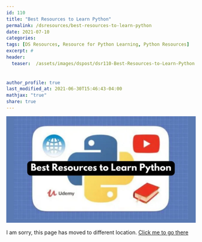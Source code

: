 ```yaml
---
id: 110    
title: "Best Resources to Learn Python"
permalink: /dsresources/best-resources-to-learn-python
date: 2021-07-10
categories:
tags: [DS Resources, Resource for Python Learning, Python Resources]
excerpt: #
header:
  teaser:  /assets/images/dspost/dsr110-Best-Resources-to-Learn-Python.jpg


author_profile: true
last_modified_at: 2021-06-30T15:46:43-04:00
mathjax: "true"
share: true
---
```


![Best Resources to Learn Python](/assets/images/dspost/dsr110-Best-Resources-to-Learn-Python.jpg)

I am sorry, this page has moved to different location. [Click me to go there](/dsblog/best-resources-to-learn-python)